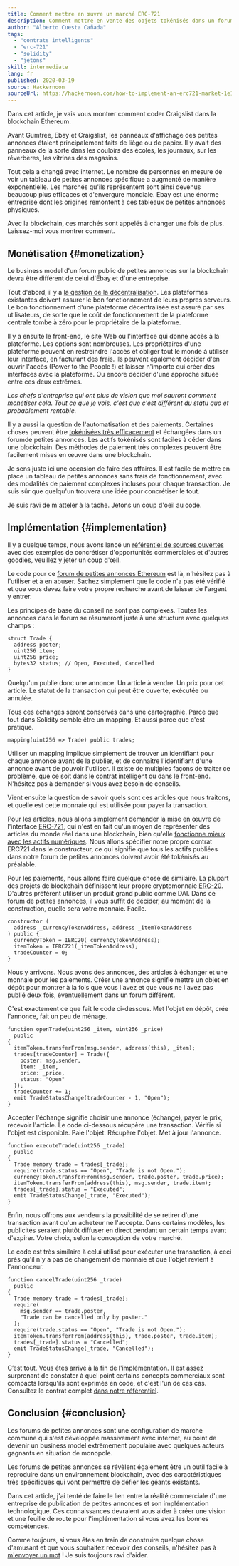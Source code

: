 ```yaml
---
title: Comment mettre en œuvre un marché ERC-721
description: Comment mettre en vente des objets tokénisés dans un forum de petites annonces décentralisé
author: "Alberto Cuesta Cañada"
tags:
  - "contrats intelligents"
  - "erc-721"
  - "solidity"
  - "jetons"
skill: intermediate
lang: fr
published: 2020-03-19
source: Hackernoon
sourceUrl: https://hackernoon.com/how-to-implement-an-erc721-market-1e1a32j9
---
```


Dans cet article, je vais vous montrer comment coder Craigslist dans la blockchain Ethereum.

Avant Gumtree, Ebay et Craigslist, les panneaux d'affichage des petites annonces étaient principalement faits de liège ou de papier. Il y avait des panneaux de la sorte dans les couloirs des écoles, les journaux, sur les réverbères, les vitrines des magasins.

Tout cela a changé avec internet. Le nombre de personnes en mesure de voir un tableau de petites annonces spécifique a augmenté de manière exponentielle. Les marchés qu'ils représentent sont ainsi devenus beaucoup plus efficaces et d'envergure mondiale. Ebay est une énorme entreprise dont les origines remontent à ces tableaux de petites annonces physiques.

Avec la blockchain, ces marchés sont appelés à changer une fois de plus. Laissez-moi vous montrer comment.

## Monétisation {#monetization}

Le business model d'un forum public de petites annonces sur la blockchain devra être différent de celui d'Ebay et d'une entreprise.

Tout d'abord, il y a [la qestion de la décentralisation](/developers/docs/web2-vs-web3/). Les plateformes existantes doivent assurer le bon fonctionnement de leurs propres serveurs. Le bon fonctionnement d'une plateforme décentralisée est assuré par ses utilisateurs, de sorte que le coût de fonctionnement de la plateforme centrale tombe à zéro pour le propriétaire de la plateforme.

Il y a ensuite le front-end, le site Web ou l'interface qui donne accès à la plateforme. Les options sont nombreuses. Les propriétaires d'une plateforme peuvent en restreindre l'accès et obliger tout le monde à utiliser leur interface, en facturant des frais. Ils peuvent également décider d'en ouvrir l'accès (Power to the People !) et laisser n'importe qui créer des interfaces avec la plateforme. Ou encore décider d'une approche située entre ces deux extrêmes.

_Les chefs d'entreprise qui ont plus de vision que moi sauront comment monétiser cela. Tout ce que je vois, c'est que c'est différent du statu quo et probablement rentable._

Il y a aussi la question de l'automatisation et des paiements. Certaines choses peuvent être [tokénisées très efficacement](https://hackernoon.com/tokenization-of-digital-assets-g0ffk3v8s?ref=hackernoon.com) et échangées dans un forumde petites annonces. Les actifs tokénisés sont faciles à céder dans une blockchain. Des méthodes de paiement très complexes peuvent être facilement mises en œuvre dans une blockchain.

Je sens juste ici une occasion de faire des affaires. Il est facile de mettre en place un tableau de petites annonces sans frais de fonctionnement, avec des modalités de paiement complexes incluses pour chaque transaction. Je suis sûr que quelqu'un trouvera une idée pour concrétiser le tout.

Je suis ravi de m'atteler à la tâche. Jetons un coup d'oeil au code.

## Implémentation {#implementation}

Il y a quelque temps, nous avons lancé un [référentiel de sources ouvertes](https://github.com/HQ20/contracts?ref=hackernoon.com) avec des exemples de concrétiser d'opportunités commerciales et d'autres goodies, veuillez y jeter un coup d'œil.

Le code pour ce [forum de petites annonces Ethereum](https://github.com/HQ20/contracts/tree/master/contracts/classifieds?ref=hackernoon.com) est là, n'hésitez pas à l'utiliser et à en abuser. Sachez simplement que le code n'a pas été vérifié et que vous devez faire votre propre recherche avant de laisser de l'argent y entrer.

Les principes de base du conseil ne sont pas complexes. Toutes les annonces dans le forum se résumeront juste à une structure avec quelques champs :

```solidity
struct Trade {
  address poster;
  uint256 item;
  uint256 price;
  bytes32 status; // Open, Executed, Cancelled
}
```

Quelqu'un publie donc une annonce. Un article à vendre. Un prix pour cet article. Le statut de la transaction qui peut être ouverte, exécutée ou annulée.

Tous ces échanges seront conservés dans une cartographie. Parce que tout dans Solidity semble être un mapping. Et aussi parce que c'est pratique.

```solidity
mapping(uint256 => Trade) public trades;
```

Utiliser un mapping implique simplement de trouver un identifiant pour chaque annonce avant de la publier, et de connaître l'identifiant d'une annonce avant de pouvoir l'utiliser. Il existe de multiples façons de traiter ce problème, que ce soit dans le contrat intelligent ou dans le front-end. N'hésitez pas à demander si vous avez besoin de conseils.

Vient ensuite la question de savoir quels sont ces articles que nous traitons, et quelle est cette monnaie qui est utilisée pour payer la transaction.

Pour les articles, nous allons simplement demander la mise en œuvre de l'interface [ERC-721](https://github.com/OpenZeppelin/openzeppelin-contracts/blob/master/contracts/token/ERC721/IERC721.sol?ref=hackernoon.com), qui n'est en fait qu'un moyen de représenter des articles du monde réel dans une blockchain, bien qu'elle [fonctionne mieux avec les actifs numériques](https://hackernoon.com/tokenization-of-digital-assets-g0ffk3v8s?ref=hackernoon.com). Nous allons spécifier notre propre contrat ERC721 dans le constructeur, ce qui signifie que tous les actifs publiées dans notre forum de petites annonces doivent avoir été tokénisés au préalable.

Pour les paiements, nous allons faire quelque chose de similaire. La plupart des projets de blockchain définissent leur propre cryptomonnaie [ERC-20](https://github.com/OpenZeppelin/openzeppelin-contracts/blob/master/contracts/token/ERC20/ERC20.sol?ref=hackernoon.com). D'autres préfèrent utiliser un produit grand public comme DAI. Dans ce forum de petites annonces, il vous suffit de décider, au moment de la construction, quelle sera votre monnaie. Facile.

```solidity
constructor (
  address _currencyTokenAddress, address _itemTokenAddress
) public {
  currencyToken = IERC20(_currencyTokenAddress);
  itemToken = IERC721(_itemTokenAddress);
  tradeCounter = 0;
}
```

Nous y arrivons. Nous avons des annonces, des articles à échanger et une monnaie pour les paiements. Créer une annonce signifie mettre un objet en dépôt pour montrer à la fois que vous l'avez et que vous ne l'avez pas publié deux fois, éventuellement dans un forum différent.

C'est exactement ce que fait le code ci-dessous. Met l'objet en dépôt, crée l'annonce, fait un peu de ménage.

```solidity
function openTrade(uint256 _item, uint256 _price)
  public
{
  itemToken.transferFrom(msg.sender, address(this), _item);
  trades[tradeCounter] = Trade({
    poster: msg.sender,
    item: _item,
    price: _price,
    status: "Open"
  });
  tradeCounter += 1;
  emit TradeStatusChange(tradeCounter - 1, "Open");
}
```

Accepter l'échange signifie choisir une annonce (échange), payer le prix, recevoir l'article. Le code ci-dessous récupère une transaction. Vérifie si l'objet est disponible. Paie l'objet. Récupère l'objet. Met à jour l'annonce.

```solidity
function executeTrade(uint256 _trade)
  public
{
  Trade memory trade = trades[_trade];
  require(trade.status == "Open", "Trade is not Open.");
  currencyToken.transferFrom(msg.sender, trade.poster, trade.price);
  itemToken.transferFrom(address(this), msg.sender, trade.item);
  trades[_trade].status = "Executed";
  emit TradeStatusChange(_trade, "Executed");
}
```

Enfin, nous offrons aux vendeurs la possibilité de se retirer d'une transaction avant qu'un acheteur ne l'accepte. Dans certains modèles, les publicités seraient plutôt diffuser en direct pendant un certain temps avant d'expirer. Votre choix, selon la conception de votre marché.

Le code est très similaire à celui utilisé pour exécuter une transaction, à ceci près qu'il n'y a pas de changement de monnaie et que l'objet revient à l'annonceur.

```solidity
function cancelTrade(uint256 _trade)
  public
{
  Trade memory trade = trades[_trade];
  require(
    msg.sender == trade.poster,
    "Trade can be cancelled only by poster."
  );
  require(trade.status == "Open", "Trade is not Open.");
  itemToken.transferFrom(address(this), trade.poster, trade.item);
  trades[_trade].status = "Cancelled";
  emit TradeStatusChange(_trade, "Cancelled");
}
```

C’est tout. Vous êtes arrivé à la fin de l'implémentation. Il est assez surprenant de constater à quel point certains concepts commerciaux sont compacts lorsqu'ils sont exprimés en code, et c'est l'un de ces cas. Consultez le contrat complet [dans notre référentiel](https://github.com/HQ20/contracts/blob/master/contracts/classifieds/Classifieds.sol).

## Conclusion {#conclusion}

Les forums de petites annonces sont une configuration de marché commune qui s'est développée massivement avec internet, au point de devenir un business model extrêmement populaire avec quelques acteurs gagnants en situation de monopole.

Les forums de petites annonces se révèlent également être un outil facile à reproduire dans un environnement blockchain, avec des caractéristiques très spécifiques qui vont permettre de défier les géants existants.

Dans cet article, j'ai tenté de faire le lien entre la réalité commerciale d'une entreprise de publication de petites annonces et son implémentation technologique. Ces connaissances devraient vous aider à créer une vision et une feuille de route pour l'implémentation si vous avez les bonnes compétences.

Comme toujours, si vous êtes en train de construire quelque chose d'amusant et que vous souhaitez recevoir des conseils, n'hésitez pas à [m'envoyer un mot](https://albertocuesta.es/) ! Je suis toujours ravi d'aider.
